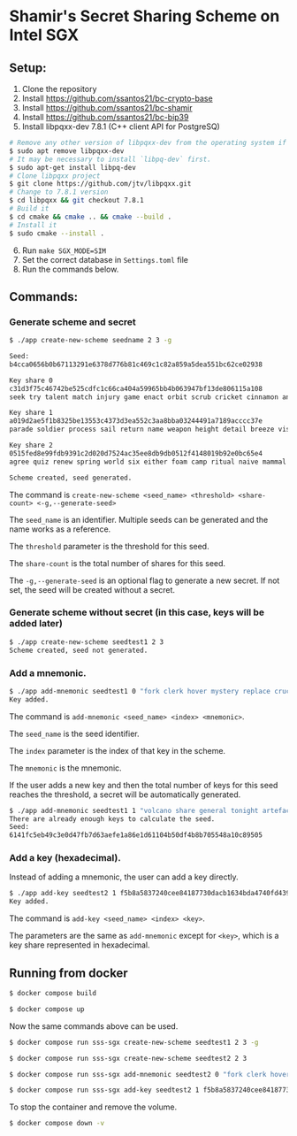 # Shamir's Secret Sharing Scheme on Intel SGX

## Setup:

1. Clone the repository
2. Install https://github.com/ssantos21/bc-crypto-base
3. Install https://github.com/ssantos21/bc-shamir
4. Install https://github.com/ssantos21/bc-bip39
5. Install libpqxx-dev 7.8.1 (C++ client API for PostgreSQ) 
```bash
# Remove any other version of libpqxx-dev from the operating system if necessary
$ sudo apt remove libpqxx-dev
# It may be necessary to install `libpq-dev` first.
$ sudo apt-get install libpq-dev
# Clone libpqxx project
$ git clone https://github.com/jtv/libpqxx.git
# Change to 7.8.1 version
$ cd libpqxx && git checkout 7.8.1
# Build it
$ cd cmake && cmake .. && cmake --build .
# Install it
$ sudo cmake --install .
```
6. Run `make SGX_MODE=SIM`
7. Set the correct database in `Settings.toml` file
8. Run the commands below.

## Commands:

### Generate scheme and secret

```bash
$ ./app create-new-scheme seedname 2 3 -g

Seed:
b4cca0656b0b67113291e6378d776b81c469c1c82a859a5dea551bc62ce02938

Key share 0
c31d3f75c46742be525cdfc1c66ca404a59965bb4b063947bf13de806115a108
seek try talent match injury game enact orbit scrub cricket cinnamon announce flower ready unfold general deer digital shaft rug alcohol member loud before

Key share 1
a019d2ae5f1b8325be13553c4373d3ea552c3aa8bba03244491a7189acccc37e
parade soldier process sail return name weapon height detail breeze visual start fan bubble pepper inject crane car educate toast onion grid assume skirt

Key share 2
0515fed8e99fdb9391c2d020d7524ac35ee8db9db0512f4148019b92e0bc65e4
agree quiz renew spring world six either foam camp ritual naive mammal update horse item any consider apart about damp come funny nurse minimum

Scheme created, seed generated.
```

The command is `create-new-scheme <seed_name> <threshold> <share-count> <-g,--generate-seed>` 

The `seed_name` is an identifier. Multiple seeds can be generated and the name works as a reference.

The `threshold` parameter is the threshold for this seed.

The `share-count` is the total number of shares for this seed.

The `-g,--generate-seed` is an optional flag to generate a new secret. If not set, the seed will be created without a secret.

### Generate scheme without secret (in this case, keys will be added later)

```bash
$ ./app create-new-scheme seedtest1 2 3
Scheme created, seed not generated.
```

### Add a mnemonic.

```bash
$ ./app add-mnemonic seedtest1 0 "fork clerk hover mystery replace crucial industry deliver rule into broom brave derive slam limit market alarm weird worth reform idle indoor ozone must"
Key added.
```

The command is `add-mnemonic <seed_name> <index> <mnemonic>`.

The `seed_name` is the seed identifier.

The `index` parameter is the index of that key in the scheme.

The `mnemonic` is the mnemonic.

If the user adds a new key and then the total number of keys for this seed reaches the threshold, a secret will be automatically generated.

```bash
$ ./app add-mnemonic seedtest1 1 "volcano share general tonight artefact injury alcohol unveil asset grain flee nut piece parrot vital improve property desk pact three dog vehicle purity turn"
There are already enough keys to calculate the seed.
Seed:
6141fc5eb49c3e0d47fb7d63aefe1a86e1d61104b50df4b8b705548a10c89505
```

### Add a key (hexadecimal).

Instead of adding a mnemonic, the user can add a key directly.

```bash
$ ./app add-key seedtest2 1 f5b8a5837240cee84187730dacb1634bda4740fd4390ac677e7af08409e3eb97
Key added.
```

The command is `add-key <seed_name> <index> <key>`.

The parameters are the same as `add-mnemonic` except for `<key>`, which is a key share represented in hexadecimal.

## Running from docker

```bash
$ docker compose build

$ docker compose up
```

Now the same commands above can be used.

```bash
$ docker compose run sss-sgx create-new-scheme seedtest1 2 3 -g

$ docker compose run sss-sgx create-new-scheme seedtest2 2 3

$ docker compose run sss-sgx add-mnemonic seedtest2 0 "fork clerk hover mystery replace crucial industry deliver rule into broom brave derive slam limit market alarm weird worth reform idle indoor ozone must"

$ docker compose run sss-sgx add-key seedtest2 1 f5b8a5837240cee84187730dacb1634bda4740fd4390ac677e7af08409e3eb97
```

To stop the container and remove the volume.

```bash
$ docker compose down -v 
```